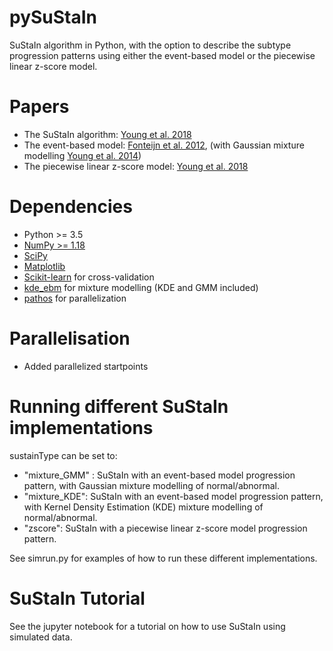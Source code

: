 pySuStaIn
============

SuStaIn algorithm in Python, with the option to describe the subtype progression patterns using either the event-based model or the piecewise linear z-score model.

Papers
============
- The SuStaIn algorithm: [Young et al. 2018](https://doi.org/10.1038/s41467-018-05892-0) 
- The event-based model: [Fonteijn et al. 2012](https://doi.org/10.1016/j.neuroimage.2012.01.062), (with Gaussian mixture modelling [Young et al. 2014](https://doi.org/10.1093/brain/awu176))
- The piecewise linear z-score model: [Young et al. 2018](https://doi.org/10.1038/s41467-018-05892-0) 

Dependencies
============
- Python >= 3.5 
- [NumPy >= 1.18](https://github.com/numpy/numpy)
- [SciPy](https://github.com/scipy/scipy)
- [Matplotlib](https://github.com/matplotlib/matplotlib)
- [Scikit-learn](https://scikit-learn.org) for cross-validation
- [kde_ebm](https://github.com/noxtoby/kde_ebm_open) for mixture modelling (KDE and GMM included)
- [pathos](https://github.com/uqfoundation/pathos) for parallelization

Parallelisation
===============
- Added parallelized startpoints

Running different SuStaIn implementations
===============
sustainType can be set to:
  - "mixture_GMM" : SuStaIn with an event-based model progression pattern, with Gaussian mixture modelling of normal/abnormal.
  - "mixture_KDE":  SuStaIn with an event-based model progression pattern, with Kernel Density Estimation (KDE) mixture modelling of normal/abnormal.
  - "zscore":       SuStaIn with a piecewise linear z-score model progression pattern.
  
 See simrun.py for examples of how to run these different implementations.

SuStaIn Tutorial
===============  
See the jupyter notebook for a tutorial on how to use SuStaIn using simulated data.
